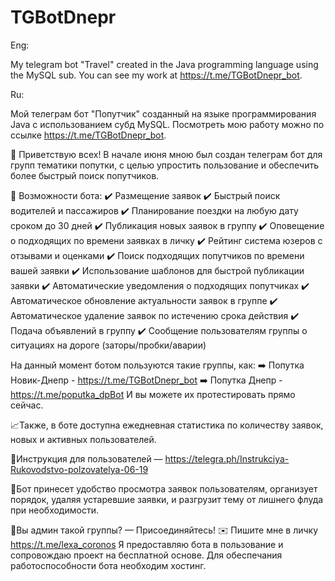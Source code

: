 # TGBotDnepr

Eng:

My telegram bot "Travel" created in the Java programming language using the MySQL sub. You can see my work at https://t.me/TGBotDnepr_bot.

Ru:

Мой телеграм бот "Попутчик" созданный на языке программирования Java с использованием субд MySQL. Посмотреть мою работу можно по ссылке https://t.me/TGBotDnepr_bot.

👋 Приветствую всех!
В начале июня мною был создан телеграм бот для групп тематики попутки, с целью упростить пользование и обеспечить более быстрый поиск попутчиков.

📄 Возможности бота: 
✔️ Размещение заявок 
✔️ Быстрый поиск водителей и пассажиров 
✔️ Планирование поездки на любую дату сроком до 30 дней 
✔️ Публикация новых заявок в группу 
✔️ Оповещение о подходящих по времени заявках в личку 
✔️ Рейтинг система юзеров с отзывами и оценками 
✔️ Поиск подходящих попутчиков по времени вашей заявки 
✔️ Использование шаблонов для быстрой публикации заявки 
✔️ Автоматические уведомления о подходящих попутчиках 
✔️ Автоматическое обновление актуальности заявок в группе 
✔️ Автоматическое удаление заявок по истечению срока действия 
✔️ Подача объявлений в группу 
✔️ Сообщение пользователям группы о ситуациях на дороге (заторы/пробки/аварии)

На данный момент ботом пользуются такие группы, как:
➡️ Попутка Новик-Днепр - https://t.me/TGBotDnepr_bot
➡️ Попутка Днепр - https://t.me/poputka_dpBot
И вы можете их протестировать прямо сейчас.

📈Также, в боте доступна ежедневная статистика по количеству заявок, новых и активных пользователей.

📝Инструкция для пользователей — https://telegra.ph/Instrukciya-Rukovodstvo-polzovatelya-06-19

🔻Бот принесет удобство просмотра заявок пользователям, организует порядок, удаляя устаревшие заявки, и разгрузит тему от лишнего флуда при необходимости.

🔺Вы админ такой группы? — Присоединяйтесь!
✉️ Пишите мне в личку https://t.me/lexa_coronos
Я предоставляю бота в пользование и сопровождаю проект на бесплатной основе.
Для обеспечания работоспособности бота необходим хостинг.
